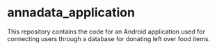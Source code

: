 # annadata_application
This repository contains the code for an Android application used for connecting users through a database for donating left over food items.

